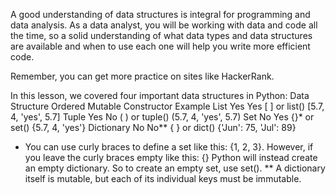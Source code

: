 A good understanding of data structures is integral for programming and data analysis. As a data analyst, you will be working with data and code all the time, so a solid understanding of what data types and data structures are available and when to use each one will help you write more efficient code.

Remember, you can get more practice on sites like HackerRank.

In this lesson, we covered four important data structures in Python:
Data Structure 	Ordered 	Mutable 	Constructor 	Example
List 	          Yes 	      Yes 	   [ ] or list() 	[5.7, 4, 'yes', 5.7]
Tuple 	          Yes 	      No 	   ( ) or tuple() 	(5.7, 4, 'yes', 5.7)
Set 	          No 	      Yes 	   {}* or set() 	{5.7, 4, 'yes'}
Dictionary 	      No 	      No** 	   { } or dict() 	{'Jun': 75, 'Jul': 89}

* You can use curly braces to define a set like this: {1, 2, 3}. However, if you leave the curly braces empty like this: {} Python will instead create an empty dictionary. So to create an empty set, use set().
** A dictionary itself is mutable, but each of its individual keys must be immutable.